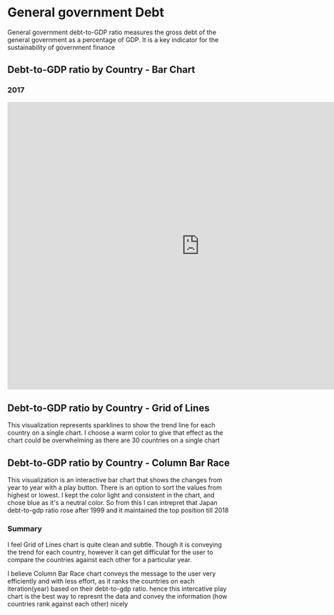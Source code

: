 # General government Debt
General government debt-to-GDP ratio measures the gross debt of the general government as a percentage of GDP. It is a key indicator for the sustainability of government finance

## Debt-to-GDP ratio by Country - Bar Chart
### 2017

<iframe src="https://data.oecd.org/chart/6gJA" width="860" height="645" style="border: 0" mozallowfullscreen="true" webkitallowfullscreen="true" allowfullscreen="true"><a href="https://data.oecd.org/chart/6gJA" target="_blank">OECD Chart: General government debt, Total, % of GDP, Annual, 2017</a></iframe>

## Debt-to-GDP ratio by Country - Grid of Lines

This visualization represents sparklines to show the trend line for each country on a single chart. I choose a warm color to give that effect as the chart could be overwhelming as there are 30 countries on a single chart


<div class="flourish-embed flourish-chart" data-src="visualisation/5283744"><script src="https://public.flourish.studio/resources/embed.js"></script></div>

## Debt-to-GDP ratio by Country - Column Bar Race

This visualization is an interactive bar chart that shows the changes from year to year with a play button. There is an option to sort the values from highest or lowest.
I kept the color light and consistent in the chart, and chose blue as it's a neutral color. So from this I can intrepret that Japan debt-to-gdp ratio rose after 1999 and it maintained the top position till 2018

<div class="flourish-embed flourish-bar-chart-race" data-src="visualisation/5283996"><script src="https://public.flourish.studio/resources/embed.js"></script></div>

### Summary

I feel Grid of Lines chart is quite clean and subtle. Though it is conveying the trend for each country, however it can get difficulat for the user to compare the countries against each other for a particular year.

I believe Column Bar Race chart conveys the message to the user very efficiently and with less effort, as it ranks the countries on each iteration(year) based on their debt-to-gdp ratio. hence this intercative play chart is the best way to represnt the data and convey the information (how countries rank against each other) nicely



